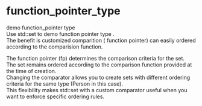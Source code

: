 # function_pointer_type
demo function_pointer type  
Use std::set to demo function pointer type .  
The benefit is customized comparition ( function pointer)
can easily ordered according to the comparision function.


The function pointer (fp) determines the comparison criteria for the set.  
The set remains ordered according to the comparison function provided at the time of creation.  
Changing the comparator allows you to create sets with different ordering criteria for the same type (Person in this case).  
This flexibility makes std::set with a custom comparator useful when you want to enforce specific ordering rules.  
